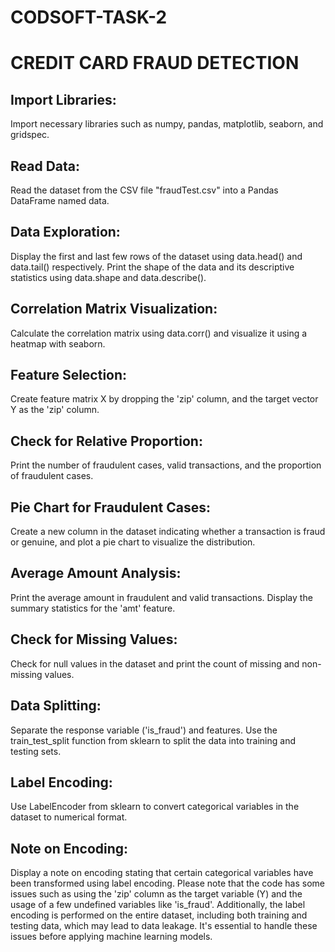 # CODSOFT-TASK-2
# CREDIT CARD FRAUD DETECTION
## Import Libraries:

Import necessary libraries such as numpy, pandas, matplotlib, seaborn, and gridspec.
## Read Data:

Read the dataset from the CSV file "fraudTest.csv" into a Pandas DataFrame named data.
## Data Exploration:

Display the first and last few rows of the dataset using data.head() and data.tail() respectively.
Print the shape of the data and its descriptive statistics using data.shape and data.describe().
## Correlation Matrix Visualization:

Calculate the correlation matrix using data.corr() and visualize it using a heatmap with seaborn.
## Feature Selection:

Create feature matrix X by dropping the 'zip' column, and the target vector Y as the 'zip' column.
## Check for Relative Proportion:

Print the number of fraudulent cases, valid transactions, and the proportion of fraudulent cases.
## Pie Chart for Fraudulent Cases:

Create a new column in the dataset indicating whether a transaction is fraud or genuine, and plot a pie chart to visualize the distribution.
## Average Amount Analysis:

Print the average amount in fraudulent and valid transactions.
Display the summary statistics for the 'amt' feature.
## Check for Missing Values:

Check for null values in the dataset and print the count of missing and non-missing values.
## Data Splitting:

Separate the response variable ('is_fraud') and features. Use the train_test_split function from sklearn to split the data into training and testing sets.
## Label Encoding:

Use LabelEncoder from sklearn to convert categorical variables in the dataset to numerical format.
## Note on Encoding:

Display a note on encoding stating that certain categorical variables have been transformed using label encoding.
Please note that the code has some issues such as using the 'zip' column as the target variable (Y) and the usage of a few undefined variables like 'is_fraud'. Additionally, the label encoding is performed on the entire dataset, including both training and testing data, which may lead to data leakage. It's essential to handle these issues before applying machine learning models.





